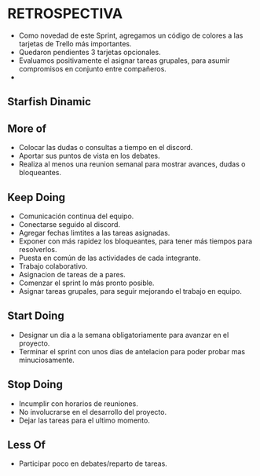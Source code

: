 # RETROSPECTIVA

* Como novedad de este Sprint, agregamos un código de colores a las tarjetas de Trello más importantes.
* Quedaron pendientes 3 tarjetas opcionales.
* Evaluamos positivamente el asignar tareas grupales, para asumir compromisos en conjunto entre compañeros.
*


## Starfish Dinamic

## More of

* Colocar las dudas o consultas a tiempo en el discord.
* Aportar sus puntos de vista en los debates.
* Realiza al menos una reunion semanal para mostrar avances, dudas o bloqueantes.

## Keep Doing

* Comunicación continua del equipo.
* Conectarse seguido al discord.
* Agregar fechas limtites a las tareas asignadas.
* Exponer con más rapidez los bloqueantes, para tener más tiempos para resolverlos.
* Puesta en común de las actividades de cada integrante.
* Trabajo colaborativo.
* Asignacion de tareas de a pares.
* Comenzar el sprint lo más pronto posible.
* Asignar tareas grupales, para seguir mejorando el trabajo en equipo.


## Start Doing

* Designar un dia a la semana obligatoriamente para avanzar en el proyecto.
* Terminar el sprint con unos dias de antelacion para poder probar mas minuciosamente.


## Stop Doing

* Incumplir con horarios de reuniones.
* No involucrarse en el desarrollo del proyecto.
* Dejar las tareas para el ultimo momento.


## Less Of

* Participar poco en debates/reparto de tareas.